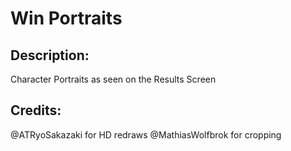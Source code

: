 # Win Portraits

## Description: 

Character Portraits as seen on the Results Screen

## Credits: 

@ATRyoSakazaki for HD redraws
@MathiasWolfbrok for cropping

